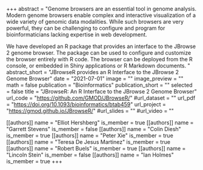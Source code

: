 +++
abstract = "Genome browsers are an essential tool in genome analysis. Modern genome browsers enable complex and interactive visualization of a wide variety of genomic data modalities. While such browsers are very powerful, they can be challenging to configure and program for bioinformaticians lacking expertise in web development.

We have developed an R package that provides an interface to the JBrowse 2 genome browser. The package can be used to configure and customize the browser entirely with R code. The browser can be deployed from the R console, or embedded in Shiny applications or R Markdown documents.
"
abstract_short = "JBrowseR provides an R Interface to the JBrowse 2 Genome Browser"
date = "2021-07-01"
image = ""
image_preview = ""
math = false
publication = "Bioinformatics"
publication_short = ""
selected = false
title = "JBrowseR: An R Interface to the JBrowse 2 Genome Browser"
url_code = "https://github.com/GMOD/JBrowseR/"
#url_dataset = ""
url_pdf = "https://doi.org/10.1093/bioinformatics/btab459"
url_project = "https://gmod.github.io/JBrowseR/"
#url_slides = ""
#url_video = ""

[[authors]]
    name = "Elliot Hershberg"
    is_member = true
[[authors]]
    name = "Garrett Stevens"
    is_member = false
[[authors]]
    name = "Colin Diesh"
    is_member = true
[[authors]]
    name = "Peter Xie"
    is_member = true
[[authors]]
    name = "Teresa De Jesus Martinez"
    is_member = true
[[authors]]
    name = "Robert Buels"
    is_member = true
[[authors]]
    name = "Lincoln Stein"
    is_member = false
[[authors]]
    name = "Ian Holmes"
    is_member = true
+++


<!-- You can add information in $\LaTeX$ and *Markdown* here. -->

